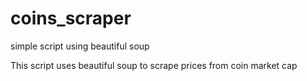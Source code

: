 # coins_scraper

simple script using beautiful soup

This script uses beautiful soup to scrape prices from coin market cap
